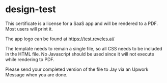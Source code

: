 # design-test
This certificate is a license for a SaaS app and will be rendered to a PDF.  Most users will print it.

The app logo can be found at https://test.reveles.ai/

The template needs to remain a single file, so all CSS needs to be included in the HTML file.  No Javascript should be used since it will not execute while rendering to PDF.

Please send your completed version of the file to Jay via an Upwork Message when you are done.

